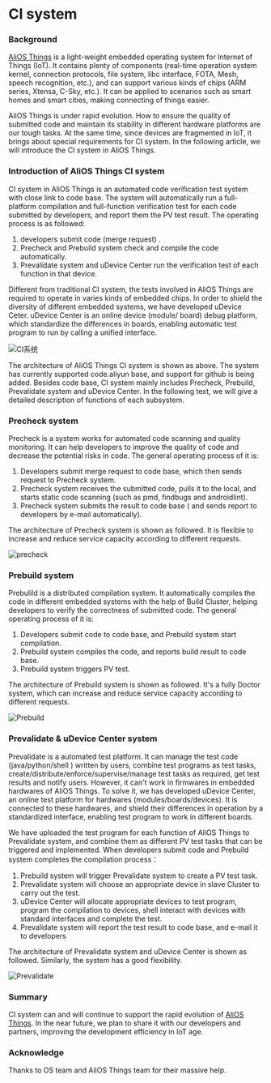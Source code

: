 # CI system

### Background

[AliOS Things](https://github.com/alibaba/AliOS-Things) is a light-weight embedded operating system for Internet of Things (IoT). It contains plenty of components (real-time operation system kernel, connection protocols, file system, libc interface, FOTA, Mesh, speech recognition, etc.), and can support various kinds of chips (ARM series, Xtensa, C-Sky, etc.). It can be applied to scenarios such as smart homes and smart cities, making connecting of things easier.

AliOS Things is under rapid evolution. How to ensure the quality of submitted code and maintain its stability in different hardware platforms are our tough tasks. At the same time, since devices are fragmented in IoT, it brings about special requirements for CI system. In the following article, we will introduce the CI system in AliOS Things.

###  Introduction of AliOS Things CI system

CI system in AliOS Things is an automated code verification test system with close link to code base. The system will automatically run a full-platform compilation and full-function verification test for each code submitted by developers, and report them the PV test result. The operating process is as followed:

1. developers submit code (merge request) .
2. Precheck and Prebuild system check and compile the code automatically.
3. Prevalidate system and uDevice Center run the verification test of each function in that device.

Different from traditional CI system, the tests involved in AliOS Things are required to operate in varies kinds of embedded chips. In order to shield the diversity of different embedded systems, we have developed uDevice Ceter. uDevice Center is an online device (module/ board) debug platform, which standardize the differences in boards, enabling automatic test program to run by calling a unified interface. 



![CI系统](https://img.alicdn.com/tfs/TB1VrI6nhrI8KJjy0FpXXb5hVXa-8044-2986.png)



The architecture of AliOS Things CI system is shown as above. The system has currently supported  code.aliyun base, and support for github is being added. Besides code base, CI system mainly includes Precheck, Prebuild, Prevalidate system and uDevice Center. In the following text, we will give a detailed description of functions of each subsystem.




### Precheck system

Precheck is a system works for automated code scanning and quality monitoring. It can help developers to improve the quality of code and decrease the potential risks in code. The general operating process of it is:

1. Developers submit merge request to code base, which then sends request to Precheck system.
2. Precheck system receives the submitted code, pulls it to the local, and starts static code scanning (such as pmd, findbugs and androidlint).
3. Precheck system submits the result to code base ( and sends report to developers by e-mail automatically).

The architecture of Precheck system is shown as followed. It is flexible to increase and reduce service capacity according to different requests. 

![precheck](https://img.alicdn.com/tfs/TB15ZPlnf2H8KJjy0FcXXaDlFXa-5752-1619.png)



### Prebuild system

Prebulild is a distributed compilation system. It automatically compiles the code in different embedded systems with the help of Build Cluster, helping developers to verify the correctness of submitted code. The general operating process of it is:

1. Developers submit code to code base, and Prebuild system start compilation.
2. Prebuild system compiles the code, and reports build result to code base.
3. Prebuild system triggers PV test.

The architecture of Prebuild system is shown as followed. It's a fully Doctor system, which can increase and reduce service capacity according to different requests.

![Prebuild](https://img.alicdn.com/tfs/TB10ZIjnfDH8KJjy1XcXXcpdXXa-5752-1580.png)



### Prevalidate & uDevice Center system

Prevalidate is a automated test platform. It can manage the test code (java/python/shell ) written by users, combine test programs as test tasks, create/distribute/enforce/supervise/manage test tasks as required, get test results and notify users. However, it can't work in firmwares in embedded hardwares of AliOS Things. To solve it, we has developed uDevice Center, an online test platform for hardwares (modules/boards/devices). It is connected to these hardwares, and shield their differences in operation by a standardized interface, enabling test program to work in different boards. 

We have uploaded the test program for each function of AliOS Things to Prevalidate system, and combine them as different PV test tasks that can be triggered and implemented. When developers submit code and Prebuild system completes the compilation process：

1. Prebuild system will trigger Prevalidate system to create a PV test task.
2. Prevalidate system will choose an appropriate device in slave Cluster to carry out the test.
3. uDevice Center will allocate appropriate devices to test program, program the compilation to devices, shell interact with devices with standard interfaces and complete the test.
4. Prevalidate system will report the test result to code base, and e-mail it to developers

The architecture of Prevalidate system and uDevice Center is shown as followed. Similarly, the system has a good flexibility.

![Prevalidate](https://img.alicdn.com/tfs/TB1JlCbnDvI8KJjSspjXXcgjXXa-5755-1413.png)



### Summary

CI system can and will continue to support the rapid evolution of [AliOS Things](https://github.com/alibaba/AliOS-Things). In the near future, we plan to share it with our developers and partners, improving the development efficiency in IoT age.



### Acknowledge

Thanks to OS team and AliOS Things team for their massive help. 
